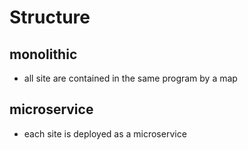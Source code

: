 # Structure
## monolithic
- all site are contained in the same program by a map

## microservice
- each site is deployed as a microservice